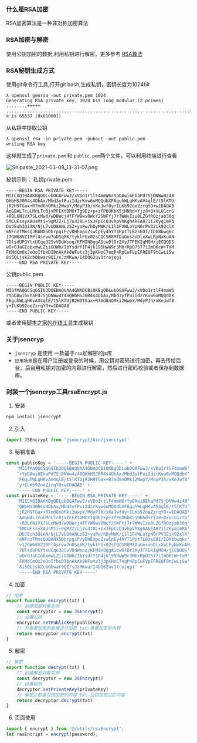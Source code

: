 ### 什么是RSA加密
RSA加密算法是一种非对称加密算法

### RSA加密与解密
使用公钥加密的数据,利用私钥进行解密，更多参考 [RSA算法](http://www.ruanyifeng.com/blog/2013/06/rsa_algorithm_part_one.html)

### RSA秘钥生成方式
使用git命令行工具,打开git bash,生成私钥，密钥长度为1024bit
```
λ openssl genrsa -out private.pem 1024
Generating RSA private key, 1024 bit long modulus (2 primes)
........+++++
......................................................................+++++
e is 65537 (0x010001)
```

从私钥中提取公钥
```
λ openssl rsa -in private.pem -pubout -out public.pem
writing RSA key
```
这样就生成了`private.pem` 和 `public.pem`两个文件，可以利用终端进行查看

![Snipaste_2021-03-08_13-31-07.png](https://i.loli.net/2021/03/08/thoBCRvuW9jGNLH.png)

秘钥示例：
私钥private.pem
```
-----BEGIN RSA PRIVATE KEY-----
MIICXQIBAAKBgQDLubOGAFwwJ/xVDo1rtlF4mmW6rYpDAwi6EhaPd7SjDNWw4z48
QHbHSJ0R4s4ObAx/Mbd3yfPuiIdzrKvw6oMQQdbXF6guhWLqHKvAV4qlE/t5lKTU
jR2H9TGax+R7md8nOMki2WwpY/MdyPJh/xKeJwf8y+ILKb92oeZzrqYO+wIDAQAB
AoGBAL7cuLMnLTc0jvPFEXtDMOrTg9Ez+p+zfP6OKbK5jHNhd+Yjz8+0+VLU1crG
+ROL6N1VX7SLcMwd/wDBWcj4fFYW9wv0WcY2SWFYj7r7WWvIzuBLZGfR0zjab30q
5MCUEssyXAUsMti+9gMZZ/Lj7u3I8L+ixJFpCcQ3vhpVhKghAkEA871i2Kyq1mRb
DUJEuh3QiAN/NjL7vUO8ANLzSZ+yaPw/hDyMWK/L1l1FVWLoYpN0rPV32ik92clX
mNFnzTMmsQJBANX5DbrpgiP/yDHEmpoZswCpEy4hYT1PptTLBzsEDI/IDX8bwqkc
17GW68VZIRPl4srvw7nDSqXK/tyklFGx02sCQCSR8MfDuGosaoDlxXwLRyNxKuAN
7DlsdUPGYtxUCqe32SvVDdWsoq/KFMIH8ggAScw9lDr2XyJTFEKIgMOH/jECQQDS
wO+0JaGIobxmwLZiiGOWh/IbYsdrY1P4jk195HwW9r3Mb+RpO7577iImDKcW+TxM
FKMdCm0xJeOoIfbxDI0nAkAk8WFutz3j3pKHoC7eqP4RpCuFVpEFREQF9tCwLiSw
8i5QLjskZcbObwar9QI/sJzMKwa/I4DQ62uv1trojqgi
-----END RSA PRIVATE KEY-----
```
公钥public.pem
```
-----BEGIN PUBLIC KEY-----
MIGfMA0GCSqGSIb3DQEBAQUAA4GNADCBiQKBgQDLubOGAFwwJ/xVDo1rtlF4mmW6
rYpDAwi6EhaPd7SjDNWw4z48QHbHSJ0R4s4ObAx/Mbd3yfPuiIdzrKvw6oMQQdbX
F6guhWLqHKvAV4qlE/t5lKTUjR2H9TGax+R7md8nOMki2WwpY/MdyPJh/xKeJwf8
y+ILKb92oeZzrqYO+wIDAQAB
-----END PUBLIC KEY-----
```

或者使用[脚本之家的在线工具](http://tools.jb51.net/password/rsa_encode)生成秘钥

### 关于jsencryp
- `jsencryp` 是使用 一款基于`rsa`加解密的js库
- `应用场景`是在用户注册或登录的时候，用公钥对密码进行加密，再去传给后台，后台用私钥对加密的内容进行解密，然后进行密码校验或者保存到数据库。

### 封装一个jsencryp工具rsaEncrypt.js
1. 安装
```bash
npm install jsencrypt 
```
2. 引入
```js
import JSEncrypt from 'jsencrypt/bin/jsencrypt'
```
3. 秘钥准备
```js
const publicKey = '-----BEGIN PUBLIC KEY-----' +
    'MIGfMA0GCSqGSIb3DQEBAQUAA4GNADCBiQKBgQDLubOGAFwwJ/xVDo1rtlF4mmW6' +
    'rYpDAwi6EhaPd7SjDNWw4z48QHbHSJ0R4s4ObAx/Mbd3yfPuiIdzrKvw6oMQQdbX' +
    'F6guhWLqHKvAV4qlE/t5lKTUjR2H9TGax+R7md8nOMki2WwpY/MdyPJh/xKeJwf8' +
    'y+ILKb92oeZzrqYO+wIDAQAB' +
    '-----END PUBLIC KEY-----' +
const privateKey = '-----BEGIN RSA PRIVATE KEY-----' +
    'MIICXQIBAAKBgQDLubOGAFwwJ/xVDo1rtlF4mmW6rYpDAwi6EhaPd7SjDNWw4z48' +
    'QHbHSJ0R4s4ObAx/Mbd3yfPuiIdzrKvw6oMQQdbXF6guhWLqHKvAV4qlE/t5lKTU' +
    'jR2H9TGax+R7md8nOMki2WwpY/MdyPJh/xKeJwf8y+ILKb92oeZzrqYO+wIDAQAB' +
    'AoGBAL7cuLMnLTc0jvPFEXtDMOrTg9Ez+p+zfP6OKbK5jHNhd+Yjz8+0+VLU1crG' +
    '+ROL6N1VX7SLcMwd/wDBWcj4fFYW9wv0WcY2SWFYj7r7WWvIzuBLZGfR0zjab30q' +
    '5MCUEssyXAUsMti+9gMZZ/Lj7u3I8L+ixJFpCcQ3vhpVhKghAkEA871i2Kyq1mRb' +
    'DUJEuh3QiAN/NjL7vUO8ANLzSZ+yaPw/hDyMWK/L1l1FVWLoYpN0rPV32ik92clX' +
    'mNFnzTMmsQJBANX5DbrpgiP/yDHEmpoZswCpEy4hYT1PptTLBzsEDI/IDX8bwqkc' +
    'v17GW68VZIRPl4srvw7nDSqXK/tyklFGx02sCQCSR8MfDuGosaoDlxXwLRyNxKuAN' +
    '7DlsdUPGYtxUCqe32SvVDdWsoq/KFMIH8ggAScw9lDr2XyJTFEKIgMOH/jECQQDS' +
    'wO+0JaGIobxmwLZiiGOWh/IbYsdrY1P4jk195HwW9r3Mb+RpO7577iImDKcW+TxM' +
    'FKMdCm0xJeOoIfbxDI0nAkAk8WFutz3j3pKHoC7eqP4RpCuFVpEFREQF9tCwLiSw' +
    '8i5QLjskZcbObwar9QI/sJzMKwa/I4DQ62uv1trojqgi' +
    '-----END RSA PRIVATE KEY-----' 
```

4. 加密
```js
// 加密
export function encrypt(txt) {
	// 创建加密对象实例
	const encryptor = new JSEncrypt()
	// 设置公钥
	encryptor.setPublicKey(publicKey)
	// 对需要加密的数据进行加密 txt-需要加密的内容
	return encryptor.encrypt(txt)
}
```

5. 解密
```js
// 解密
export function decrypt(txt) {
	// 创建解密对象实例
	const decryptor = new JSEncrypt()
	// 设置秘钥
	decryptor.setPrivateKey(privateKey)
	// 解密之前拿公钥加密的内容 txt-公钥加密过的内容
	return decryptor.decrypt(txt)
}
```

6. 页面使用
```js
import { encrypt } from '@/utils/rsaEncrypt';
let rasEncript = encrypt(password);
```
